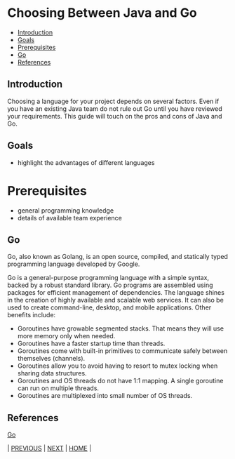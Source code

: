 # Choosing Between Java and Go
* [Introduction](#introduction)
* [Goals](#goals)
* [Prerequisites](#prerequisites)
* [Go](#go)
* [References](#references)


## Introduction
Choosing a language for your project depends on several factors. Even if you have an existing Java team do not rule out Go until you have reviewed your requirements. This guide will touch on the pros and cons of Java and Go.


## Goals
* highlight the advantages of different languages


# Prerequisites
* general programming knowledge
* details of available team experience


## Go
Go, also known as Golang, is an open source, compiled, and statically typed programming language developed by Google. 

Go is a general-purpose programming language with a simple syntax, backed by a robust standard library. Go programs are assembled using packages for efficient management of dependencies. The language shines in the creation of highly available and scalable web services. It can also be used to create command-line, desktop, and mobile applications. Other benefits include:

* Goroutines have growable segmented stacks. That means they will use more memory only when needed.
* Goroutines have a faster startup time than threads.
* Goroutines come with built-in primitives to communicate safely between themselves (channels).
* Goroutines allow you to avoid having to resort to mutex locking when sharing data structures.
* Goroutines and OS threads do not have 1:1 mapping. A single goroutine can run on multiple threads.
* Goroutines are multiplexed into small number of OS threads.


## References
[Go](https://golang.org)


| [PREVIOUS](05-service-offers-and-subscriptions.md) | [NEXT](07-working-with-openapi-specifications.md) | [HOME](../index.md#msx-component-manager) |
